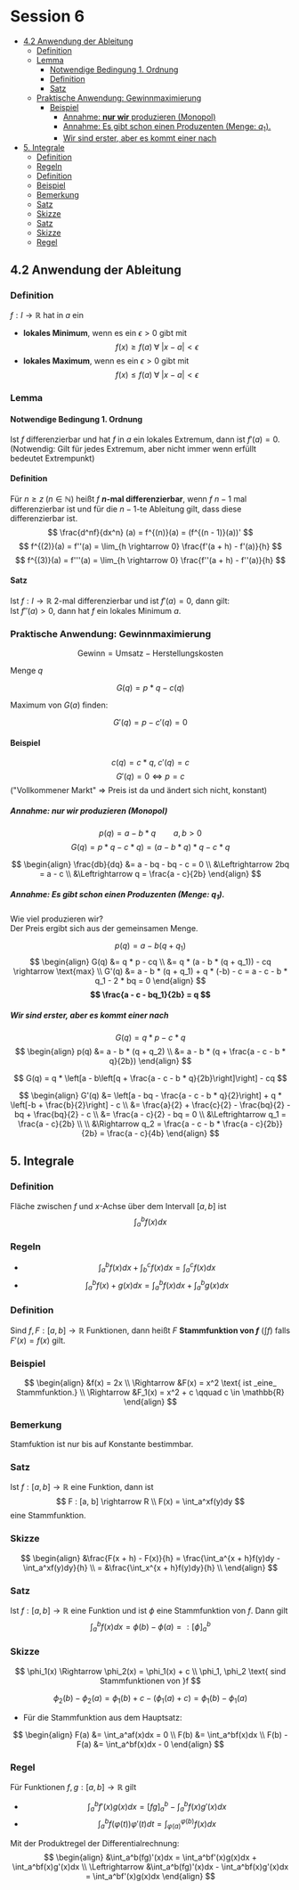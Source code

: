 # Session 6

<!-- TOC depthFrom:2 depthTo:6 withLinks:1 updateOnSave:1 orderedList:0 -->

- [4.2 Anwendung der Ableitung](#42-anwendung-der-ableitung)
	- [Definition](#definition)
	- [Lemma](#lemma)
		- [Notwendige Bedingung 1. Ordnung](#notwendige-bedingung-1-ordnung)
		- [Definition](#definition)
		- [Satz](#satz)
	- [Praktische Anwendung: Gewinnmaximierung](#praktische-anwendung-gewinnmaximierung)
		- [Beispiel](#beispiel)
			- [Annahme: **nur wir** produzieren (Monopol)](#annahme-nur-wir-produzieren-monopol)
			- [Annahme: Es gibt schon einen Produzenten (Menge: $q_1$).](#annahme-es-gibt-schon-einen-produzenten-menge-q1)
			- [Wir sind erster, aber es kommt einer nach](#wir-sind-erster-aber-es-kommt-einer-nach)
- [5. Integrale](#5-integrale)
	- [Definition](#definition)
	- [Regeln](#regeln)
	- [Definition](#definition)
	- [Beispiel](#beispiel)
	- [Bemerkung](#bemerkung)
	- [Satz](#satz)
	- [Skizze](#skizze)
	- [Satz](#satz)
	- [Skizze](#skizze)
	- [Regel](#regel)

<!-- /TOC -->

## 4.2 Anwendung der Ableitung
### Definition
$f : I \rightarrow \mathbb{R}$ hat in $a$ ein
* **lokales Minimum**, wenn es ein $\epsilon > 0$ gibt mit
$$
f(x) \geq f(a) \; \forall \; \lvert x - a \rvert < \epsilon
$$
* **lokales Maximum**, wenn es ein $\epsilon > 0$ gibt mit
$$
f(x) \leq f(a) \; \forall \; \lvert x - a \rvert < \epsilon
$$

### Lemma
#### Notwendige Bedingung 1. Ordnung
Ist $f$ differenzierbar und hat $f$ in $a$ ein lokales Extremum, dann ist $f'(a) = 0$.  
(Notwendig: Gilt für jedes Extremum, aber nicht immer wenn erfüllt bedeutet Extrempunkt)

#### Definition
Für $n \geq z \; (n \in \mathbb{N})$ heißt $f$ **$n$-mal differenzierbar**, wenn $f$ $n - 1$ mal differenzierbar ist und für die $n - 1$-te Ableitung gilt, dass diese differenzierbar ist.
$$
\frac{d^nf}{dx^n} (a) = f^{(n)}(a) = (f^{(n - 1)}(a))'
$$
$$
f^{(2)}(a) = f''(a) = \lim_{h \rightarrow 0} \frac{f'(a + h) - f'(a)}{h}
$$
$$
f^{(3)}(a) = f'''(a) = \lim_{h \rightarrow 0} \frac{f''(a + h) - f''(a)}{h}
$$

#### Satz
Ist $f : I \rightarrow \mathbb{R}$ 2-mal differenzierbar und ist $f'(a) = 0$, dann gilt:  
Ist $f''(a) > 0$, dann hat $f$ ein lokales Minimum $a$.

### Praktische Anwendung: Gewinnmaximierung
$$\text{Gewinn} = \text{Umsatz} - \text{Herstellungskosten}$$

Menge $q$

$$G(q) = p * q - c(q)$$

Maximum von $G(a)$ finden:

$$G'(q) = p - c'(q) = 0$$

#### Beispiel
$$c(q) = c * q,\;c'(q) = c$$
$$G'(q) = 0 \Leftrightarrow p = c$$
("Vollkommener Markt" $\Rightarrow$ Preis ist da und ändert sich nicht, konstant)

##### Annahme: **nur wir** produzieren (Monopol)
$$p(q) = a - b * q \qquad a, b > 0$$
$$G(q) = p * q - c* q) = (a - b * q) * q - c * q$$

$$
\begin{align}
\frac{db}{dq} &= a - bq - bq - c = 0 \\
&\Leftrightarrow 2bq = a - c \\
&\Leftrightarrow q = \frac{a - c}{2b}
\end{align}
$$

##### Annahme: Es gibt schon einen Produzenten (Menge: $q_1$).
Wie viel produzieren wir?  
Der Preis ergibt sich aus der gemeinsamen Menge.

$$
p(q) = a - b(q + q_1)
$$
$$
\begin{align}
G(q) &= q * p - cq \\
&= q * (a - b * (q + q_1)) - cq \rightarrow \text{max} \\
G'(q) &= a - b * (q + q_1) + q * (-b) - c = a - c - b * q_1 - 2 * bq = 0
\end{align}
$$
**$$
\frac{a - c - bq_1}{2b} = q
$$**

##### Wir sind erster, aber es kommt einer nach
$$G(q) = q * p - c * q$$
$$
\begin{align}
p(q) &= a - b * (q + q_2) \\
&= a - b * (q + \frac{a - c - b * q}{2b})
\end{align}
$$

$$
G(q) = q * \left[a - b\left[q + \frac{a - c - b * q}{2b}\right]\right] - cq
$$

$$
\begin{align}
G'(q) &= \left[a - bq - \frac{a - c - b * q}{2}\right] + q * \left[-b + \frac{b}{2}\right] - c \\
&= \frac{a}{2} + \frac{c}{2} - \frac{bq}{2} - bq + \frac{bq}{2} - c \\
&= \frac{a - c}{2} - bq = 0 \\
&\Leftrightarrow q_1 = \frac{a - c}{2b} \\ \\
&\Rightarrow q_2 = \frac{a - c - b * \frac{a - c}{2b}}{2b} = \frac{a - c}{4b}
\end{align}
$$

## 5. Integrale
### Definition
Fläche zwischen $f$ und $x$-Achse über dem Intervall $[a, b]$ ist
$$
\int_a^bf(x)dx
$$

### Regeln
* $$
\int_a^bf(x)dx + \int_b^cf(x)dx = \int_a^cf(x)dx
$$
* $$
\int_a^bf(x)+g(x)dx = \int_a^bf(x)dx + \int_a^bg(x)dx
$$

### Definition
Sind $f, F : [a, b] \rightarrow \mathbb{R}$ Funktionen, dann heißt $F$ **Stammfunktion von $f$** ($\int f$) falls $F'(x) = f(x)$ gilt.

### Beispiel
$$
\begin{align}
&f(x) = 2x \\
\Rightarrow &F(x) = x^2 \text{ ist _eine_ Stammfunktion.} \\
\Rightarrow &F_1(x) = x^2 + c \qquad c \in \mathbb{R}
\end{align}
$$

### Bemerkung
Stamfuktion ist nur bis auf Konstante bestimmbar.

### Satz
Ist $f : [a, b] \rightarrow \mathbb{R}$ eine Funktion, dann ist
$$
F : [a, b] \rightarrow R \\
F(x) = \int_a^xf(y)dy
$$
eine Stammfunktion.

### Skizze
$$
\begin{align}
&\frac{F(x + h) - F(x)}{h} = \frac{\int_a^{x + h}f(y)dy - \int_a^xf(y)dy}{h} \\
= &\frac{\int_x^{x + h}f(y)dy}{h} \\
\end{align}
$$

### Satz
Ist $f: [a, b] \rightarrow \mathbb{R}$ eine Funktion und ist $\phi$ eine Stammfunktion von $f$. Dann gilt
$$
\int_a^bf(x)dx = \phi(b) - \phi(a) =: [\phi]_a^b
$$

### Skizze
$$
\phi_1(x) \Rightarrow \phi_2(x) = \phi_1(x) + c \\
\phi_1, \phi_2 \text{ sind Stammfunktionen von }f
$$

$$
\phi_2(b) - \phi_2(a) = \phi_1(b) + c - (\phi_1(a) + c) = \phi_1(b) - \phi_1(a)
$$

* Für die Stammfunktion aus dem Hauptsatz:

$$
\begin{align}
F(a) &= \int_a^af(x)dx = 0 \\
F(b) &= \int_a^bf(x)dx \\
F(b) - F(a) &= \int_a^bf(x)dx - 0
\end{align}
$$

### Regel
Für Funktionen $f, g: [a, b] \rightarrow \mathbb{R}$ gilt
* $$
\int_a^bf'(x)g(x)dx = [fg]_a^b - \int_a^bf(x)g'(x)dx
$$
* $$
\int_a^bf(\varphi(t)) \varphi'(t)dt = \int_{\varphi(a)}^{\varphi(b)}f(x)dx
$$

Mit der Produktregel der Differentialrechnung:
$$
\begin{align}
&\int_a^b(fg)'(x)dx = \int_a^bf'(x)g(x)dx + \int_a^bf(x)g'(x)dx \\
\Leftrightarrow &\int_a^b(fg)'(x)dx - \int_a^bf(x)g'(x)dx = \int_a^bf'(x)g(x)dx
\end{align}
$$
